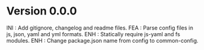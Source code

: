 # Version 0.0.0
INI : Add gitignore, changelog and readme files.
FEA : Parse config files in js, json, yaml and yml formats.
ENH : Statically require js-yaml and fs modules.
ENH : Change package.json name from config to common-config.
